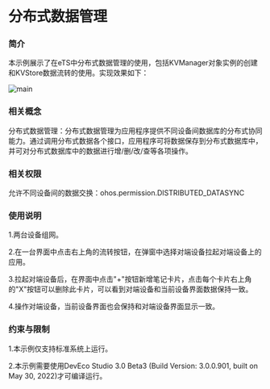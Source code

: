 # 分布式数据管理

### 简介

本示例展示了在eTS中分布式数据管理的使用，包括KVManager对象实例的创建和KVStore数据流转的使用。实现效果如下：

![main](screenshots/devices/main.png)

### 相关概念

分布式数据管理：分布式数据管理为应用程序提供不同设备间数据库的分布式协同能力。通过调用分布式数据各个接口，应用程序可将数据保存到分布式数据库中，并可对分布式数据库中的数据进行增/删/改/查等各项操作。

### 相关权限

允许不同设备间的数据交换：ohos.permission.DISTRIBUTED_DATASYNC

### 使用说明

1.两台设备组网。

2.在一台界面中点击右上角的流转按钮，在弹窗中选择对端设备拉起对端设备上的应用。

3.拉起对端设备后，在界面中点击"+"按钮新增笔记卡片，点击每个卡片右上角的"X"按钮可以删除此卡片，可以看到对端设备和当前设备界面数据保持一致。

4.操作对端设备，当前设备界面也会保持和对端设备界面显示一致。

### 约束与限制

1.本示例仅支持标准系统上运行。

2.本示例需要使用DevEco Studio 3.0 Beta3 (Build Version: 3.0.0.901, built on May 30, 2022)才可编译运行。
